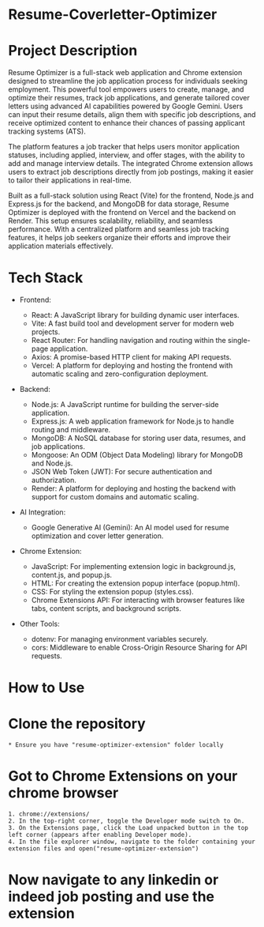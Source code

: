 # Resume-Coverletter-Optimizer

# Project Description

Resume Optimizer is a full-stack web application and Chrome extension designed to streamline the job application process for individuals seeking employment. This powerful tool empowers users to create, manage, and optimize their resumes, track job applications, and generate tailored cover letters using advanced AI capabilities powered by Google Gemini. Users can input their resume details, align them with specific job descriptions, and receive optimized content to enhance their chances of passing applicant tracking systems (ATS).  

The platform features a job tracker that helps users monitor application statuses, including applied, interview, and offer stages, with the ability to add and manage interview details. The integrated Chrome extension allows users to extract job descriptions directly from job postings, making it easier to tailor their applications in real-time.  

Built as a full-stack solution using React (Vite) for the frontend, Node.js and Express.js for the backend, and MongoDB for data storage, Resume Optimizer is deployed with the frontend on Vercel and the backend on Render. This setup ensures scalability, reliability, and seamless performance. With a centralized platform and seamless job tracking features, it helps job seekers organize their efforts and improve their application materials effectively.


# Tech Stack

* Frontend:
    * React: A JavaScript library for building dynamic user interfaces.
    * Vite: A fast build tool and development server for modern web projects.
    * React Router: For handling navigation and routing within the single-page application.
    * Axios: A promise-based HTTP client for making API requests.
    * Vercel: A platform for deploying and hosting the frontend with automatic scaling and zero-configuration deployment.

* Backend:
    * Node.js: A JavaScript runtime for building the server-side application.
    * Express.js: A web application framework for Node.js to handle routing and middleware.
    * MongoDB: A NoSQL database for storing user data, resumes, and job applications.
    * Mongoose: An ODM (Object Data Modeling) library for MongoDB and Node.js.
    * JSON Web Token (JWT): For secure authentication and authorization.
    * Render: A platform for deploying and hosting the backend with support for custom domains and automatic scaling.

* AI Integration:
    * Google Generative AI (Gemini): An AI model used for resume optimization and cover letter generation.

* Chrome Extension:
    * JavaScript: For implementing extension logic in background.js, content.js, and popup.js.
    * HTML: For creating the extension popup interface (popup.html).
    * CSS: For styling the extension popup (styles.css).
    * Chrome Extensions API: For interacting with browser features like tabs, content scripts, and background scripts.

* Other Tools:
    * dotenv: For managing environment variables securely.
    * cors: Middleware to enable Cross-Origin Resource Sharing for API requests.


# How to Use

# Clone the repository
    * Ensure you have "resume-optimizer-extension" folder locally

# Got to Chrome Extensions on your chrome browser
    1. chrome://extensions/
    2. In the top-right corner, toggle the Developer mode switch to On.
    3. On the Extensions page, click the Load unpacked button in the top left corner (appears after enabling Developer mode).
    4. In the file explorer window, navigate to the folder containing your extension files and open("resume-optimizer-extension")

# Now navigate to any linkedin or indeed job posting and use the extension
